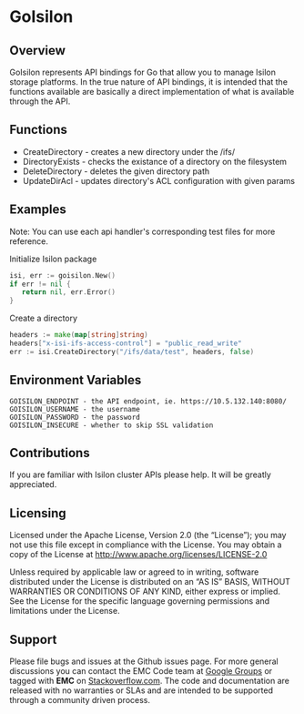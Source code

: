 # GoIsilon

## Overview
GoIsilon represents API bindings for Go that allow you to manage Isilon storage platforms.  In the true nature of API bindings, it is intended that the functions available are basically a direct implementation of what is available through the API.

## Functions
- CreateDirectory - creates a new directory under the /ifs/
- DirectoryExists - checks the existance of a directory on the filesystem
- DeleteDirectory - deletes the given directory path
- UpdateDirAcl - updates directory's ACL configuration with given params

## Examples
Note: You can use each api handler's corresponding test files for more reference.

Initialize Isilon package
```Go
isi, err := goisilon.New()
if err != nil {
   return nil, err.Error()
}
```

Create a directory
```Go
headers := make(map[string]string)
headers["x-isi-ifs-access-control"] = "public_read_write"
err := isi.CreateDirectory("/ifs/data/test", headers, false)
```

## Environment Variables
    GOISILON_ENDPOINT - the API endpoint, ie. https://10.5.132.140:8080/
    GOISILON_USERNAME - the username
    GOISILON_PASSWORD - the password
    GOISILON_INSECURE - whether to skip SSL validation

## Contributions
If you are familiar with Isilon cluster APIs please help. It will be greatly appreciated.

Licensing
---------
Licensed under the Apache License, Version 2.0 (the “License”); you may not use this file except in compliance with the License. You may obtain a copy of the License at <http://www.apache.org/licenses/LICENSE-2.0>

Unless required by applicable law or agreed to in writing, software distributed under the License is distributed on an “AS IS” BASIS, WITHOUT WARRANTIES OR CONDITIONS OF ANY KIND, either express or implied. See the License for the specific language governing permissions and limitations under the License.

Support
-------
Please file bugs and issues at the Github issues page. For more general discussions you can contact the EMC Code team at <a href="https://groups.google.com/forum/#!forum/emccode-users">Google Groups</a> or tagged with **EMC** on <a href="https://stackoverflow.com">Stackoverflow.com</a>. The code and documentation are released with no warranties or SLAs and are intended to be supported through a community driven process.
